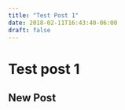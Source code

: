 ```yaml
---
title: "Test Post 1"
date: 2018-02-11T16:43:40-06:00
draft: false
---
```

# Test post 1

## New Post
